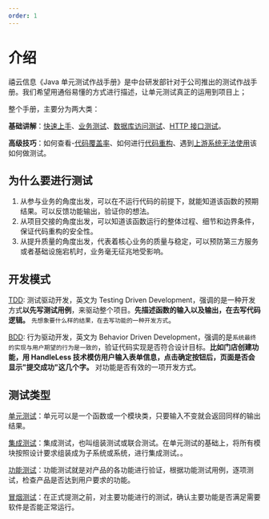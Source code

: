 ```yaml
---
order: 1
---
```


# 介绍

禧云信息《Java 单元测试作战手册》是中台研发部针对于公司推出的测试作战手册。我们希望用通俗易懂的方式进行描述，让单元测试真正的运用到项目上；

整个手册，主要分为两大类：

**基础讲解**：[快速上手](http://localhost:8000/java-unit-docs/01-guide/02-getting-started)、[业务测试](http://localhost:8000/java-unit-docs/02-testing-method/01-business)、[数据库访问测试](http://localhost:8000/java-unit-docs/02-testing-method/02-dao)、[HTTP 接口测试](http://localhost:8000/java-unit-docs/02-testing-method/03-http)。

**高级技巧**：如何查看-[代码覆盖率](http://localhost:8000/java-unit-docs/02-testing-method/04-coverage)、如何进行[代码重构](http://localhost:8000/java-unit-docs/03-coverage/01-optimize)、遇到[上游系统无法使用](http://localhost:8000/java-unit-docs/03-coverage/02-faker)该如何做测试。

## 为什么要进行测试

1. 从参与业务的角度出发，可以在不运行代码的前提下，就能知道该函数的预期结果。可以反馈功能输出，验证你的想法。
2. 从项目交接的角度出发，可以知道该函数运行的整体过程、细节和边界条件，保证代码重构的安全性。
3. 从提升质量的角度出发，代表着核心业务的质量与稳定，可以预防第三方服务或者基础设施宕机时，业务毫无征兆地受影响。

## 开发模式

[TDD](https://baike.baidu.com/item/TDD/9064369): 测试驱动开发，英文为 Testing Driven Development，强调的是一种开发方式**以先写测试用例**，来驱动整个项目。**先描述函数的输入以及输出，在去写代码逻辑。** `先想象要什么样的结果，在去写功能的一种开发方式`。

[BDD](https://baike.baidu.com/item/%E8%A1%8C%E4%B8%BA%E9%A9%B1%E5%8A%A8%E5%BC%80%E5%8F%91/9424963?fr=aladdin&fromtitle=BDD&fromid=10735732): 行为驱动开发，英文为 Behavior Driven Development，强调的是`系统最终的实现与用户期望的行为是一致的`，验证代码实现是否符合设计目标。**比如门店创建功能，用 HandleLess 技术模仿用户输入表单信息，点击确定按钮后，页面是否会显示"提交成功"这几个字。** 对功能是否有效的一项开发方式。

## 测试类型

[单元测试](https://baike.baidu.com/item/%E5%8D%95%E5%85%83%E6%B5%8B%E8%AF%95)：单元可以是一个函数或一个模块类，只要输入不变就会返回同样的输出结果。

[集成测试](https://baike.baidu.com/item/%E9%9B%86%E6%88%90%E6%B5%8B%E8%AF%95/1924552)：集成测试，也叫组装测试或联合测试。在单元测试的基础上，将所有模块按照设计要求组装成为子系统或系统，进行集成测试。。

[功能测试](https://baike.baidu.com/item/%E5%8A%9F%E8%83%BD%E6%B5%8B%E8%AF%95/10921202?fr=aladdin)：功能测试就是对产品的各功能进行验证，根据功能测试用例，逐项测试，检查产品是否达到用户要求的功能。

[冒烟测试](https://baike.baidu.com/item/%E5%86%92%E7%83%9F%E6%B5%8B%E8%AF%95)：在正式提测之前，对主要功能进行的测试，确认主要功能是否满足需要软件是否能正常运行。
